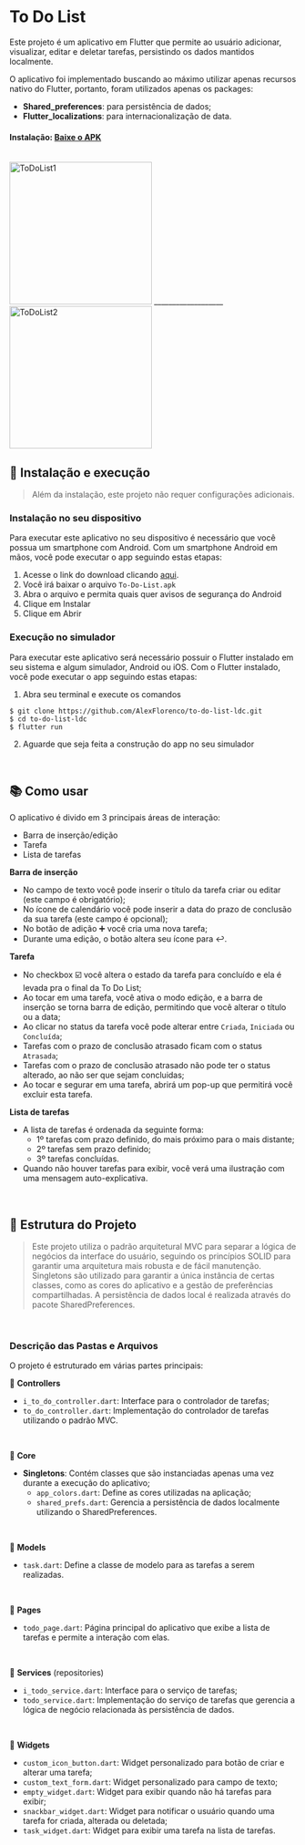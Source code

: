 # To Do List

Este projeto é um aplicativo em Flutter que permite ao usuário adicionar, visualizar, editar e deletar tarefas, persistindo os dados mantidos localmente.

O aplicativo foi implementado buscando ao máximo utilizar apenas recursos nativo do Flutter, portanto, foram utilizados apenas os packages:
- **Shared_preferences**: para persistência de dados;
- **Flutter_localizations**: para internacionalização de data.

#### Instalação: [Baixe o APK]()

<br>

<img width="250" alt="ToDoList1" src="https://github.com/AlexFlorenco/to-do-list-ldc/assets/92060682/e83c27e0-491c-4997-b212-6a4ef12104a9">
___________________
<img width="250" alt="ToDoList2" src="https://github.com/AlexFlorenco/to-do-list-ldc/assets/92060682/80e3a7db-7b85-4f13-be08-92d71b7199be">

<br>

## 📲 Instalação e execução
> Além da instalação, este projeto não requer configurações adicionais.

### Instalação no seu dispositivo
Para executar este aplicativo no seu dispositivo é necessário que você possua um smartphone com Android.
Com um smartphone Android em mãos, você pode executar o app seguindo estas etapas:
1. Acesse o link do download clicando [aqui](). 
2. Você irá baixar o arquivo `To-Do-List.apk`
3. Abra o arquivo e permita quais quer avisos de segurança do Android
4. Clique em Instalar
5. Clique em Abrir

### Execução no simulador
Para executar este aplicativo será necessário possuir o Flutter instalado em seu sistema e algum simulador, Android ou iOS.
Com o Flutter instalado, você pode executar o app seguindo estas etapas:

1. Abra seu terminal e execute os comandos
```
$ git clone https://github.com/AlexFlorenco/to-do-list-ldc.git
$ cd to-do-list-ldc  
$ flutter run
```
2. Aguarde que seja feita a construção do app no seu simulador

<br>

## 📚 Como usar
O aplicativo é divido em 3 principais áreas de interação:
- Barra de inserção/edição
- Tarefa
- Lista de tarefas

**Barra de inserção**
- No campo de texto você pode inserir o título da tarefa criar ou editar (este campo é obrigatório);
- No ícone de calendário você pode inserir a data do prazo de conclusão da sua tarefa (este campo é opcional);
- No botão de adição ➕ você cria uma nova tarefa;
- Durante uma edição, o botão altera seu ícone para ↩️.

**Tarefa**
- No checkbox ☑️ você altera o estado da tarefa para concluído e ela é levada pra o final da To Do List;
- Ao tocar em uma tarefa, você ativa o modo edição, e a barra de inserção se torna barra de edição, permitindo que você alterar o título ou a data;
- Ao clicar no status da tarefa você pode alterar entre `Criada`, `Iniciada` ou `Concluída`;
- Tarefas com o prazo de conclusão atrasado ficam com o status `Atrasada`;
- Tarefas com o prazo de conclusão atrasado não pode ter o status alterado, ao não ser que sejam concluidas;
- Ao tocar e segurar em uma tarefa, abrirá um pop-up que permitirá você excluir esta tarefa.

**Lista de tarefas**
- A lista de tarefas é ordenada da seguinte forma:
  - 1º tarefas com prazo definido, do mais próximo para o mais distante;
  - 2º tarefas sem prazo definido;
  - 3º tarefas concluídas.
- Quando não houver tarefas para exibir, você verá uma ilustração com uma mensagem auto-explicativa.

<br>


## 🔧 Estrutura do Projeto

>Este projeto utiliza o padrão arquitetural MVC para separar a lógica de negócios da interface do usuário, seguindo os princípios SOLID para garantir uma arquitetura mais robusta e de fácil manutenção.
>Singletons são utilizado para garantir a única instância de certas classes, como as cores do aplicativo e a gestão de preferências compartilhadas.
>A persistência de dados local é realizada através do pacote SharedPreferences.
<br>

### Descrição das Pastas e Arquivos
O projeto é estruturado em várias partes principais:

📂 **Controllers**
- `i_to_do_controller.dart`: Interface para o controlador de tarefas;
- `to_do_controller.dart`: Implementação do controlador de tarefas utilizando o padrão MVC.
<br>

📂 **Core**
- **Singletons**: Contém classes que são instanciadas apenas uma vez durante a execução do aplicativo;
  - `app_colors.dart`: Define as cores utilizadas na aplicação;
  - `shared_prefs.dart`: Gerencia a persistência de dados localmente utilizando o SharedPreferences.
<br>

📂 **Models**
- `task.dart`: Define a classe de modelo para as tarefas a serem realizadas.
<br>

📂 **Pages**
- `todo_page.dart`: Página principal do aplicativo que exibe a lista de tarefas e permite a interação com elas.
<br>

📂 **Services** (repositories)
- `i_todo_service.dart`: Interface para o serviço de tarefas;
- `todo_service.dart`: Implementação do serviço de tarefas que gerencia a lógica de negócio relacionada às persistência de dados.
<br>

📂 **Widgets**
- `custom_icon_button.dart`: Widget personalizado para botão de criar e alterar uma tarefa;
- `custom_text_form.dart`: Widget personalizado para campo de texto;
- `empty_widget.dart`: Widget para exibir quando não há tarefas para exibir;
- `snackbar_widget.dart`: Widget para notificar o usuário quando uma tarefa for criada, alterada ou deletada;
- `task_widget.dart`: Widget para exibir uma tarefa na lista de tarefas.
<br>

